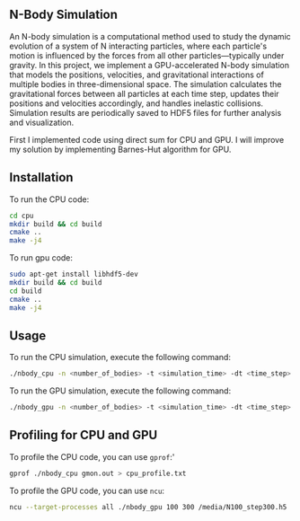 ## N-Body Simulation

An N-body simulation is a computational method used to study the dynamic evolution of a system of N interacting particles,
where each particle's motion is influenced by the forces from all other particles—typically under gravity. 
In this project, we implement a GPU-accelerated N-body simulation that models the positions, velocities, 
and gravitational interactions of multiple bodies in three-dimensional space.
The simulation calculates the gravitational forces between all particles at each time step, updates their positions 
and velocities accordingly, and handles inelastic collisions. Simulation results are periodically saved to HDF5 files 
for further analysis and visualization.

First I implemented code using direct sum for CPU and GPU. I will improve my solution 
by implementing Barnes-Hut algorithm for GPU. 

## Installation
To run the CPU code:

```bash
cd cpu
mkdir build && cd build
cmake ..
make -j4
```
To run gpu code:

```bash
sudo apt-get install libhdf5-dev
mkdir build && cd build
cd build
cmake ..
make -j4
```

## Usage
To run the CPU simulation, execute the following command:

```bash
./nbody_cpu -n <number_of_bodies> -t <simulation_time> -dt <time_step> -o <output_file>
```

To run the GPU simulation, execute the following command:

```bash
./nbody_gpu -n <number_of_bodies> -t <simulation_time> -dt <time_step> -o <output_file>
```

## Profiling for CPU and GPU

To profile the CPU code, you can use `gprof`:'
```bash
gprof ./nbody_cpu gmon.out > cpu_profile.txt
```


To profile the GPU code, you can use `ncu`:
```bash
ncu --target-processes all ./nbody_gpu 100 300 /media/N100_step300.h5
```


